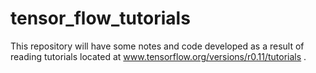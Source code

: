 # tensor_flow_tutorials
This repository will have some notes and code developed as a result of reading tutorials located at www.tensorflow.org/versions/r0.11/tutorials . 